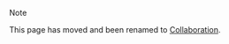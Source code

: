 > [!NOTE]
> This page has moved and been renamed to [Collaboration](/guides/collaboration?id=security-guide).